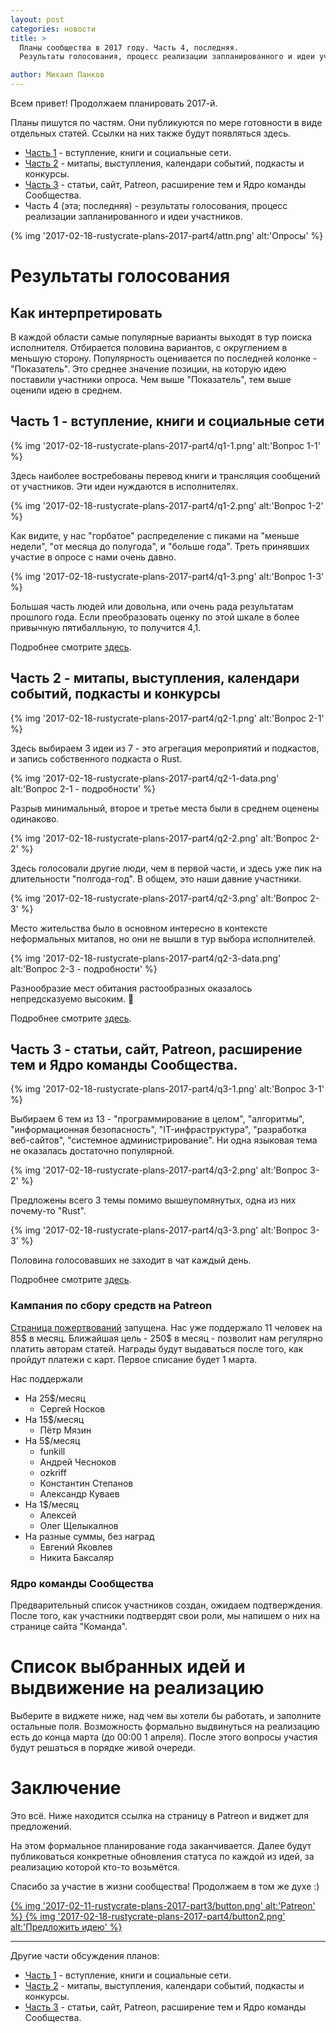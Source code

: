 ```yaml
---
layout: post
categories: новости
title: >
  Планы сообщества в 2017 году. Часть 4, последняя.
  Результаты голосования, процесс реализации запланированного и идеи участников.

author: Михаил Панков
---
```


Всем привет! Продолжаем планировать 2017-й.

Планы пишутся по частям. Они публикуются по мере готовности в виде отдельных
статей. Ссылки на них также будут появляться здесь.

* [Часть 1](/%D0%BD%D0%BE%D0%B2%D0%BE%D1%81%D1%82%D0%B8/2017/01/28/rustycrate-plans-2017-part1.html) -
  вступление, книги и социальные сети.
* [Часть 2](/%D0%BD%D0%BE%D0%B2%D0%BE%D1%81%D1%82%D0%B8/2017/02/04/rustycrate-plans-2017-part2.html) -
  митапы, выступления, календари событий, подкасты и конкурсы.
* [Часть 3](/%D0%BD%D0%BE%D0%B2%D0%BE%D1%81%D1%82%D0%B8/2017/02/11/rustycrate-plans-2017-part3.html) -
  статьи, сайт, Patreon, расширение тем и Ядро команды Сообщества.
* Часть 4 (эта; последняя) - результаты голосования, процесс реализации запланированного и
  идеи участников.

{% img '2017-02-18-rustycrate-plans-2017-part4/attn.png' alt:'Опросы' %}

<!--cut-->

# Результаты голосования

## Как интерпретировать

В каждой области самые популярные варианты выходят в тур поиска исполнителя.
Отбирается половина вариантов, с округлением в меньшую сторону. Популярность
оценивается по последней колонке - "Показатель". Это среднее значение позиции,
на которую идею поставили участники опроса. Чем выше "Показатель", тем выше
оценили идею в среднем.

## Часть 1 - вступление, книги и социальные сети

{% img '2017-02-18-rustycrate-plans-2017-part4/q1-1.png' alt:'Вопрос 1-1' %}

Здесь наиболее востребованы перевод книги и трансляция сообщений от участников.
Эти идеи нуждаются в исполнителях.

{% img '2017-02-18-rustycrate-plans-2017-part4/q1-2.png' alt:'Вопрос 1-2' %}

Как видите, у нас "горбатое" распределение с пиками на "меньше недели", "от
месяца до полугода", и "больше года". Треть принявших участие в опросе с нами
очень давно.

{% img '2017-02-18-rustycrate-plans-2017-part4/q1-3.png' alt:'Вопрос 1-3' %}

Большая часть людей или довольна, или очень рада результатам прошлого года. Если
преобразовать оценку по этой шкале в более привычную пятибалльную, то получится
4,1.

Подробнее смотрите [здесь](https://ru.surveymonkey.com/results/SM-RD8PHKB3/).

## Часть 2 - митапы, выступления, календари событий, подкасты и конкурсы

{% img '2017-02-18-rustycrate-plans-2017-part4/q2-1.png' alt:'Вопрос 2-1' %}

Здесь выбираем 3 идеи из 7 - это агрегация мероприятий и подкастов, и запись
собственного подкаста о Rust.

{% img '2017-02-18-rustycrate-plans-2017-part4/q2-1-data.png' alt:'Вопрос 2-1 - подробности' %}

Разрыв минимальный, второе и третье места были в среднем оценены одинаково.

{% img '2017-02-18-rustycrate-plans-2017-part4/q2-2.png' alt:'Вопрос 2-2' %}

Здесь голосовали другие люди, чем в первой части, и здесь уже пик на
длительности "полгода-год". В общем, это наши давние участники.

{% img '2017-02-18-rustycrate-plans-2017-part4/q2-3.png' alt:'Вопрос 2-3' %}

Место жительства было в основном интересно в контексте неформальных митапов, но
они не вышли в тур выбора исполнителей.

{% img '2017-02-18-rustycrate-plans-2017-part4/q2-3-data.png' alt:'Вопрос 2-3 - подробности' %}

Разнообразие мест обитания растообразных оказалось непредсказуемо высоким. 🦀

Подробнее смотрите [здесь](https://ru.surveymonkey.com/results/SM-VQB7K8B3/).

## Часть 3 - статьи, сайт, Patreon, расширение тем и Ядро команды Сообщества.

{% img '2017-02-18-rustycrate-plans-2017-part4/q3-1.png' alt:'Вопрос 3-1' %}

Выбираем 6 тем из 13 - "программирование в целом", "алгоритмы", "информационная
безопасность", "IT-инфраструктура", "разработка веб-сайтов", "системное
администрирование". Ни одна языковая тема не оказалась достаточно популярной.

{% img '2017-02-18-rustycrate-plans-2017-part4/q3-2.png' alt:'Вопрос 3-2' %}

Предложены всего 3 темы помимо вышеупомянутых, одна из них почему-то "Rust".

{% img '2017-02-18-rustycrate-plans-2017-part4/q3-3.png' alt:'Вопрос 3-3' %}

Половина голосовавших не заходит в чат каждый день.

Подробнее смотрите [здесь](https://ru.surveymonkey.com/results/SM-CZHH5KB3/).

### Кампания по сбору средств на Patreon

[Страница пожертвований](https://www.patreon.com/mkpankov) запущена. Нас уже
поддержало 11 человек на 85$ в месяц. Ближайшая цель - 250$ в месяц - позволит
нам регулярно платить авторам статей. Награды будут выдаваться после того, как
пройдут платежи с карт. Первое списание будет 1 марта.

Нас поддержали

* На 25$/месяц
  * Сергей Носков
* На 15$/месяц
  * Пётр Мязин
* На 5$/месяц
  * funkill
  * Андрей Чесноков
  * ozkriff
  * Константин Степанов
  * Александр Куваев
* На 1$/месяц
  * Алексей
  * Олег Щелыкалнов
* На разные суммы, без наград
  * Евгений Яковлев
  * Никита Баксаляр

### Ядро команды Сообщества

Предварительный список участников создан, ожидаем подтверждения. После того, как
участники подтвердят свои роли, мы напишем о них на странице сайта "Команда".

# Список выбранных идей и выдвижение на реализацию

Выберите в виджете ниже, над чем вы хотели бы работать, и заполните остальные
поля. Возможность формально выдвинуться на реализацию есть до конца марта (до
00:00 1 апреля). После этого вопросы участия будут решаться в порядке живой
очереди.

<center>

<script>(function(e,t,n,s){var o,c,a;e.SMCX=e.SMCX||[],t.getElementById(s)||(o=t.getElementsByTagName(n),c=o[o.length-1],a=t.createElement(n),a.type="text/javascript",a.async=!0,a.id=s,a.src=["https:"===location.protocol?"https://":"http://","widget.surveymonkey.com/collect/website/js/jj_2FaBCTKlQ5fkFHvpnBgYBaA0gUsjPb4MJVrGiA16q1eSvNJO5lIR8JzO5z_2BOKA0.js"].join(""),c.parentNode.insertBefore(a,c))})(window,document,"script","smcx-sdk");</script>

</center>

# Заключение

Это всё. Ниже находится ссылка на страницу в Patreon и виджет для предложений.

На этом формальное планирование года заканчивается. Далее будут публиковаться
конкретные обновления статуса по каждой из идей, за реализацию которой кто-то
возьмётся.

Спасибо за участие в жизни сообщества! Продолжаем в том же духе :)

<a href="https://www.patreon.com/bePatron?u=30685" target="blank">
{% img '2017-02-11-rustycrate-plans-2017-part3/button.png' alt:'Patreon' %}
</a>

<a href="https://ru.surveymonkey.com/r/PYKH87L" target="blank">
{% img '2017-02-18-rustycrate-plans-2017-part4/button2.png' alt:'Предложить идею' %}
</a>

<hr/>

Другие части обсуждения планов:

* [Часть 1](/%D0%BD%D0%BE%D0%B2%D0%BE%D1%81%D1%82%D0%B8/2017/01/28/rustycrate-plans-2017-part1.html) -
  вступление, книги и социальные сети.
* [Часть 2](/%D0%BD%D0%BE%D0%B2%D0%BE%D1%81%D1%82%D0%B8/2017/02/04/rustycrate-plans-2017-part2.html) -
  митапы, выступления, календари событий, подкасты и конкурсы.
* [Часть 3](/%D0%BD%D0%BE%D0%B2%D0%BE%D1%81%D1%82%D0%B8/2017/02/11/rustycrate-plans-2017-part3.html) -
  статьи, сайт, Patreon, расширение тем и Ядро команды Сообщества.
